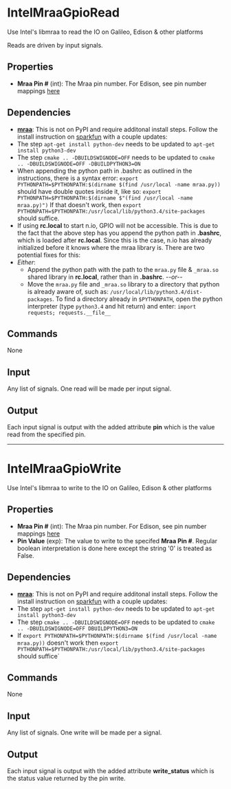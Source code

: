 IntelMraaGpioRead
=================

Use Intel's libmraa to read the IO on Galileo, Edison & other platforms

Reads are driven by input signals.

Properties
----------
-   **Mraa Pin #** (int): The Mraa pin number. For Edison, see pin number mappings [here](https://github.com/intel-iot-devkit/mraa/blob/master/docs/edison.md)

Dependencies
------------
-   [**mraa**](https://github.com/intel-iot-devkit/mraa): This is not on PyPI and require additonal install steps. Follow the install instruction on [sparkfun](https://learn.sparkfun.com/tutorials/installing-libmraa-on-ubilinux-for-edison) with a couple updates:
   -   The step `apt-get install python-dev` needs to be updated to `apt-get install python3-dev`
   -   The step `cmake .. -DBUILDSWIGNODE=OFF` needs to be updated to `cmake .. -DBUILDSWIGNODE=OFF -DBUILDPYTHON3=ON`
   -   When appending the python path in .bashrc as outlined in the instructions, there is a syntax error: `export PYTHONPATH=$PYTHONPATH:$(dirname $(find /usr/local -name mraa.py))` should have double quotes inside it, like so: `export PYTHONPATH=$PYTHONPATH:$(dirname $"(find /usr/local -name mraa.py)")` If that doesn't work, then `export PYTHONPATH=$PYTHONPATH:/usr/local/lib/python3.4/site-packages` should suffice.
   -   If using **rc.local** to start n.io, GPIO will not be accessible. This is due to the fact that the above step has you append the python path in **.bashrc**, which is loaded after **rc.local**. Since this is the case, n.io has already initialized before it knows where the mraa library is. There are two potential fixes for this:
   -   *Either*:
          -   Append the python path with the path to the `mraa.py` file & `_mraa.so` shared library in **rc.local**, rather than in **.bashrc**.   *--or--*
          -   Move the `mraa.py` file and `_mraa.so` library to a directory that python is already aware of, such as: `/usr/local/lib/python3.4/dist-packages`. To find a directory already in `$PYTHONPATH`, open the python interpreter (type `python3.4` and hit return) and enter: `import requests; requests.__file__` 


Commands
--------
None

Input
-----
Any list of signals. One read will be made per input signal.

Output
------
Each input signal is output with the added attribute **pin** which is the value read from the specified pin.

--------------------------------------

IntelMraaGpioWrite
==================

Use Intel's libmraa to write to the IO on Galileo, Edison & other platforms

Properties
----------
-   **Mraa Pin #** (int): The Mraa pin number. For Edison, see pin number mappings [here](https://github.com/intel-iot-devkit/mraa/blob/master/docs/edison.md)
-   **Pin Value** (exp): The value to write to the specifed **Mraa Pin #**. Regular boolean interpretation is done here except the string '0' is treated as False.

Dependencies
------------
-   [**mraa**](https://github.com/intel-iot-devkit/mraa): This is not on PyPI and require additonal install steps. Follow the install instruction on [sparkfun](https://learn.sparkfun.com/tutorials/installing-libmraa-on-ubilinux-for-edison) with a couple updates:
   -   The step `apt-get install python-dev` needs to be updated to `apt-get install python3-dev`
   -   The step `cmake .. -DBUILDSWIGNODE=OFF` needs to be updated to `cmake .. -DBUILDSWIGNODE=OFF DBUILDPYTHON3=ON`
   -   If `export PYTHONPATH=$PYTHONPATH:$(dirname $(find /usr/local -name mraa.py))` doesn't work then `export PYTHONPATH=$PYTHONPATH:/usr/local/lib/python3.4/site-packages` should suffice`

Commands
--------
None

Input
-----
Any list of signals. One write will be made per a signal.

Output
------
Each input signal is output with the added attribute **write_status** which is the status value returned by the pin write.
